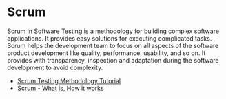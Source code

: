 # Scrum

Scrum in Software Testing is a methodology for building complex software applications. It provides easy solutions for executing complicated tasks. Scrum helps the development team to focus on all aspects of the software product development like quality, performance, usability, and so on. It provides with transparency, inspection and adaptation during the software development to avoid complexity.

- [Scrum Testing Methodology Tutorial](https://www.guru99.com/scrum-testing-beginner-guide.html)
- [Scrum - What is, How it works](https://www.atlassian.com/agile/scrum)